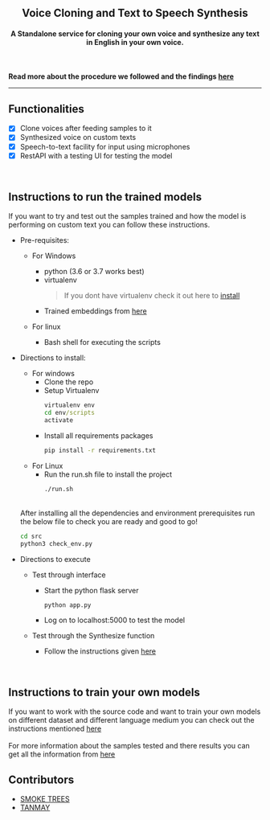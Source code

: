 <p align="center">
	<h2 align="center"> Voice Cloning and Text to Speech Synthesis</h2>
	<h4 align="center"> A Standalone service for cloning your own voice and synthesize any text in English in your own voice.<h4>
</p>
<br>

Read more about the procedure we followed and the findings [here](src/README.md)

---

## Functionalities
- [X]  Clone voices after feeding samples to it
- [X]  Synthesized voice on custom texts
- [X]  Speech-to-text facility for input using microphones
- [X]  RestAPI with a testing UI for testing the model

<br>


## Instructions to run the trained models 

If you want to try and test out the samples trained and how the model is performing on custom text you can follow these instructions.<br>


* Pre-requisites:

	- For Windows
		-  python (3.6 or 3.7 works best)
		-  virtualenv <br>
			> If you dont have virtualenv check it out here to [install](https://programwithus.com/learn-to-code/Pip-and-virtualenv-on-Windows/)
		- Trained embeddings from [here](https://drive.google.com/uc?id=1n1sPXvT34yXFLT47QZA6FIRGrwMeSsZc)

	- For linux<br>
		- Bash shell for executing the scripts

* Directions to install:

	- For windows
		- Clone the repo 
		- Setup Virtualenv
			``` cmd
			virtualenv env
			cd env/scripts
			activate
			```
		- Install all requirements packages
			``` cmd
			pip install -r requirements.txt
			```
	- For Linux
		- Run the run.sh file to install the project
			``` bash
			./run.sh
			```

	<br> 
	After installing all the dependencies and environment prerequisites run the below file to check you are ready and good to go!<br>
	
	``` bash
	cd src
	python3 check_env.py
	```

* Directions to execute

	- Test through interface
		- Start the python flask server 
			``` python 
			python app.py
			```
		- Log on to localhost:5000 to test the model

	- Test through the Synthesize function
		- Follow the instructions given [here](src/README.md)

<br>

## Instructions to train your own models

If you want to work with the source code and want to train your own models on different dataset and different language medium you can check out the instructions mentioned [here](src/README.md)
<br><br>
For more information about the samples tested and there results you can get all the information from [here](src/README.md)

## Contributors

* [SMOKE TREES](https://github.com/smoke-trees)
* [TANMAY](https://github.com/Tanmay244)



